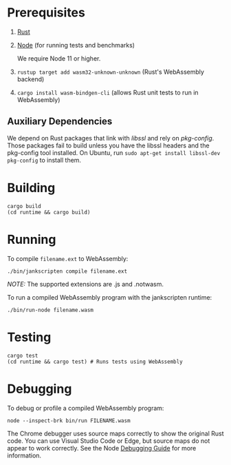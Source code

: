 Prerequisites
============


1. [Rust](https://rustup.rs/)

2. [Node](https://nodejs.org/en/) (for running tests and benchmarks)

   We require Node 11 or higher.

3. `rustup target add wasm32-unknown-unknown` (Rust's WebAssembly backend)

4. `cargo install wasm-bindgen-cli` (allows Rust unit tests to run in WebAssembly)

## Auxiliary Dependencies

We depend on Rust packages that link with *libssl* and rely on *pkg-config*.
Those packages fail to build unless you have the libssl headers and the
pkg-config tool installed. On Ubuntu, run `sudo apt-get install libssl-dev
pkg-config` to install them.

Building
========

```
cargo build
(cd runtime && cargo build)
```

Running
=======

To compile `filename.ext` to WebAssembly:

```
./bin/jankscripten compile filename.ext
```

*NOTE:* The supported extensions are .js and .notwasm.

To run a compiled WebAssembly program with the jankscripten runtime:

```
./bin/run-node filename.wasm
```

Testing
=======

```
cargo test
(cd runtime && cargo test) # Runs tests using WebAssembly
```

Debugging
=========

To debug or profile a compiled WebAssembly program:

```
node --inspect-brk bin/run FILENAME.wasm
```

The Chrome debugger uses source maps correctly to show the original Rust code.
You can use Visual Studio Code or Edge, but source maps do not appear to work
correctly. See the Node [Debugging
Guide](https://nodejs.org/en/docs/guides/debugging-getting-started/) for more
information.
